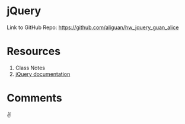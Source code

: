 # jQuery

Link to GitHub Repo:  https://github.com/aliguan/hw_jquery_guan_alice

# Resources

1. Class Notes
2. [jQuery documentation](api.jquery.com)

# Comments
:v:
